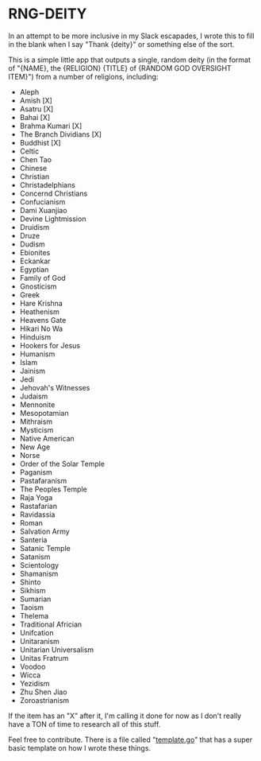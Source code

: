 # RNG-DEITY

In an attempt to be more inclusive in my Slack escapades, I wrote this to fill in the blank when I say "Thank {deity}" or something else of the sort.

This is a simple little app that outputs a single, random deity (in the format of "{NAME}, the {RELIGION} {TITLE} of {RANDOM GOD OVERSIGHT ITEM}") from a number of religions, including:

* Aleph
* Amish [X]
* Asatru [X]
* Bahai [X]
* Brahma Kumari [X]
* The Branch Dividians [X]
* Buddhist [X]
* Celtic
* Chen Tao
* Chinese
* Christian
* Christadelphians
* Concernd Christians
* Confucianism
* Dami Xuanjiao
* Devine Lightmission
* Druidism
* Druze
* Dudism
* Ebionites
* Eckankar
* Egyptian
* Family of God
* Gnosticism
* Greek
* Hare Krishna
* Heathenism
* Heavens Gate
* Hikari No Wa
* Hinduism
* Hookers for Jesus
* Humanism
* Islam
* Jainism
* Jedi
* Jehovah's Witnesses
* Judaism
* Mennonite
* Mesopotamian
* Mithraism
* Mysticism
* Native American
* New Age
* Norse
* Order of the Solar Temple
* Paganism
* Pastafaranism
* The Peoples Temple
* Raja Yoga
* Rastafarian
* Ravidassia
* Roman
* Salvation Army
* Santeria
* Satanic Temple
* Satanism
* Scientology
* Shamanism
* Shinto
* Sikhism
* Sumarian
* Taoism
* Thelema
* Traditional Africian
* Unifcation
* Unitaranism
* Unitarian Universalism
* Unitas Fratrum
* Voodoo
* Wicca
* Yezidism
* Zhu Shen Jiao
* Zoroastrianism

If the item has an "X" after it, I'm calling it done for now as I don't really have a TON of time to research all of this stuff.

Feel free to contribute. There is a file called "[template.go](https://github.com/j4ng5y/rng-deity/tree/master/deitylib/template.go)" that has a super basic template on how I wrote these things.
